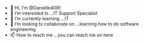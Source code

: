 - 👋 Hi, I’m @Danielle4081
- 👀 I’m interested in ...IT Support Specialist
- 🌱 I’m currently learning ...IT
- 💞️ I’m looking to collaborate on ...learning how to do software engineering
- 📫 How to reach me ...you can reach me on here

<!---
Danielle4081/Danielle4081 is a ✨ special ✨ repository because its `README.md` (this file) appears on your GitHub profile.
You can click the Preview link to take a look at your changes.
--->
